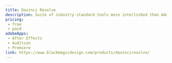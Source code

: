 ```yaml
---
title: Davinci Resolve
description: Suite of industry-standard tools more interlinked than Adobe's offerings.
pricing:
 - free  
 - paid
adobeApps:
 - After Effects  
 - Audition  
 - Premiere
link: https://www.blackmagicdesign.com/products/davinciresolve/
---
```

